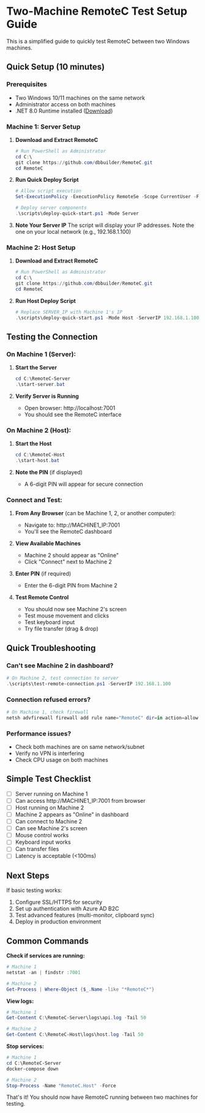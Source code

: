 # Two-Machine RemoteC Test Setup Guide

This is a simplified guide to quickly test RemoteC between two Windows machines.

## Quick Setup (10 minutes)

### Prerequisites
- Two Windows 10/11 machines on the same network
- Administrator access on both machines
- .NET 8.0 Runtime installed ([Download](https://dotnet.microsoft.com/download/dotnet/8.0))

### Machine 1: Server Setup

1. **Download and Extract RemoteC**
   ```powershell
   # Run PowerShell as Administrator
   cd C:\
   git clone https://github.com/dbbuilder/RemoteC.git
   cd RemoteC
   ```

2. **Run Quick Deploy Script**
   ```powershell
   # Allow script execution
   Set-ExecutionPolicy -ExecutionPolicy RemoteSe -Scope CurrentUser -Force
   
   # Deploy server components
   .\scripts\deploy-quick-start.ps1 -Mode Server
   ```

3. **Note Your Server IP**
   The script will display your IP addresses. Note the one on your local network (e.g., 192.168.1.100)

### Machine 2: Host Setup

1. **Download and Extract RemoteC**
   ```powershell
   # Run PowerShell as Administrator
   cd C:\
   git clone https://github.com/dbbuilder/RemoteC.git
   cd RemoteC
   ```

2. **Run Host Deploy Script**
   ```powershell
   # Replace SERVER_IP with Machine 1's IP
   .\scripts\deploy-quick-start.ps1 -Mode Host -ServerIP 192.168.1.100
   ```

## Testing the Connection

### On Machine 1 (Server):

1. **Start the Server**
   ```powershell
   cd C:\RemoteC-Server
   .\start-server.bat
   ```

2. **Verify Server is Running**
   - Open browser: http://localhost:7001
   - You should see the RemoteC interface

### On Machine 2 (Host):

1. **Start the Host**
   ```powershell
   cd C:\RemoteC-Host
   .\start-host.bat
   ```

2. **Note the PIN** (if displayed)
   - A 6-digit PIN will appear for secure connection

### Connect and Test:

1. **From Any Browser** (can be Machine 1, 2, or another computer):
   - Navigate to: http://MACHINE1_IP:7001
   - You'll see the RemoteC dashboard

2. **View Available Machines**
   - Machine 2 should appear as "Online"
   - Click "Connect" next to Machine 2

3. **Enter PIN** (if required)
   - Enter the 6-digit PIN from Machine 2

4. **Test Remote Control**
   - You should now see Machine 2's screen
   - Test mouse movement and clicks
   - Test keyboard input
   - Try file transfer (drag & drop)

## Quick Troubleshooting

### Can't see Machine 2 in dashboard?
```powershell
# On Machine 2, test connection to server
.\scripts\test-remote-connection.ps1 -ServerIP 192.168.1.100
```

### Connection refused errors?
```powershell
# On Machine 1, check firewall
netsh advfirewall firewall add rule name="RemoteC" dir=in action=allow protocol=TCP localport=7001,7002
```

### Performance issues?
- Check both machines are on same network/subnet
- Verify no VPN is interfering
- Check CPU usage on both machines

## Simple Test Checklist

- [ ] Server running on Machine 1
- [ ] Can access http://MACHINE1_IP:7001 from browser
- [ ] Host running on Machine 2
- [ ] Machine 2 appears as "Online" in dashboard
- [ ] Can connect to Machine 2
- [ ] Can see Machine 2's screen
- [ ] Mouse control works
- [ ] Keyboard input works
- [ ] Can transfer files
- [ ] Latency is acceptable (<100ms)

## Next Steps

If basic testing works:
1. Configure SSL/HTTPS for security
2. Set up authentication with Azure AD B2C
3. Test advanced features (multi-monitor, clipboard sync)
4. Deploy in production environment

## Common Commands

**Check if services are running:**
```powershell
# Machine 1
netstat -an | findstr :7001

# Machine 2
Get-Process | Where-Object {$_.Name -like "*RemoteC*"}
```

**View logs:**
```powershell
# Machine 1
Get-Content C:\RemoteC-Server\logs\api.log -Tail 50

# Machine 2
Get-Content C:\RemoteC-Host\logs\host.log -Tail 50
```

**Stop services:**
```powershell
# Machine 1
cd C:\RemoteC-Server
docker-compose down

# Machine 2
Stop-Process -Name "RemoteC.Host" -Force
```

That's it! You should now have RemoteC running between two machines for testing.